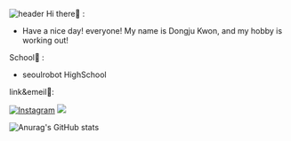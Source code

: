 ![header](https://capsule-render.vercel.app/api?type=waving&color=000000&height=150&section=header&text=sjdj0147&fontColor=fdee00&fontSize=70&animation=fadeIn&fontAlignY=55)
Hi there:wave: :

- Have a nice day! everyone! My name is Dongju Kwon, and my hobby is working out!

School:school: :

- seoulrobot HighSchool

link&emeil:e-mail::

[![Instagram](https://img.shields.io/badge/182._.dj-E4405F?style=for-the-badge&logo=instagram&logoColor=white)](https://www.instagram.com/182._.dj/)
<img src="https://img.shields.io/badge/sjdj014-EA4335?style=for-the-badge&logo=gmail&logoColor=white">



![Anurag's GitHub stats](https://github-readme-stats.vercel.app/api?username=sjdj0147&show_icons=true&theme=radical)

